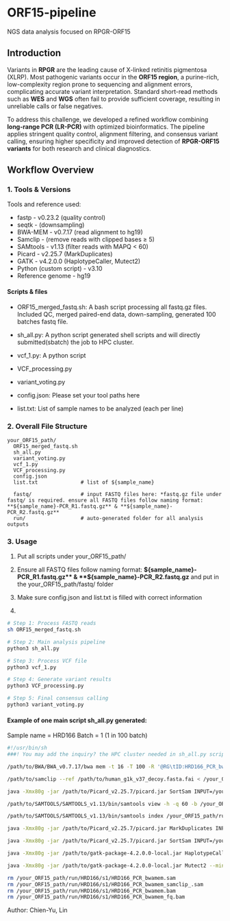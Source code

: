 # ORF15-pipeline

NGS data analysis focused on RPGR-ORF15

## Introduction

Variants in **RPGR** are the leading cause of X-linked retinitis pigmentosa (XLRP). Most pathogenic variants occur in the **ORF15 region**, a purine-rich, low-complexity region prone to sequencing and alignment errors, complicating accurate variant interpretation. Standard short-read methods such as **WES** and **WGS** often fail to provide sufficient coverage, resulting in unreliable calls or false negatives.

To address this challenge, we developed a refined workflow combining **long-range PCR (LR-PCR)** with optimized bioinformatics. The pipeline applies stringent quality control, alignment filtering, and consensus variant calling, ensuring higher specificity and improved detection of **RPGR-ORF15 variants** for both research and clinical diagnostics.

## Workflow Overview

### 1. Tools & Versions

Tools and reference used:

- fastp - v0.23.2 (quality control)  
- seqtk - (downsampling)  
- BWA-MEM - v0.7.17 (read alignment to hg19)  
- Samclip - (remove reads with clipped bases ≥ 5)  
- SAMtools - v1.13 (filter reads with MAPQ < 60)  
- Picard - v2.25.7 (MarkDuplicates)  
- GATK - v4.2.0.0 (HaplotypeCaller, Mutect2)  
- Python (custom script) - v3.10  
- Reference genome - hg19

#### Scripts & files

- ORF15_merged_fastq.sh: A bash script processing all fastq.gz files. Included QC, merged paired-end data, down-sampling, generated 100 batches fastq file.
- sh_all.py: A python script generated shell scripts and will directly submitted(sbatch) the job to HPC cluster. 
- vcf_1.py: A python script 
- VCF_processing.py
- variant_voting.py
  
- config.json: Please set your tool paths here
- list.txt: List of sample names to be analyzed (each per line) 

### 2. Overall File Structure

```plaintext
your_ORF15_path/
  ORF15_merged_fastq.sh
  sh_all.py
  variant_voting.py
  vcf_1.py
  VCF_processing.py
  config.json
  list.txt              # list of ${sample_name}

  fastq/                # input FASTQ files here: *fastq.gz file under fastq/ is required. ensure all FASTQ files follow naming format: **${sample_name}-PCR_R1.fastq.gz** & **${sample_name}-PCR_R2.fastq.gz**
  run/                  # auto-generated folder for all analysis outputs
```

### 3. Usage

1. Put all scripts under your_ORF15_path/
2. Ensure all FASTQ files follow naming format: **${sample_name}-PCR_R1.fastq.gz** & **${sample_name}-PCR_R2.fastq.gz** and put in the your_ORF15_path/fastq/ folder
3. Make sure config.json and list.txt is filled with correct information

4.
```bash
# Step 1: Process FASTQ reads
sh ORF15_merged_fastq.sh 

# Step 2: Main analysis pipeline
python3 sh_all.py

# Step 3: Process VCF file
python3 vcf_1.py 

# Step 4: Generate variant results
python3 VCF_processing.py 

# Step 5: Final consensus calling
python3 variant_voting.py
```

#### Example of one main script sh_all.py generated:

Sample name = HRD166
Batch = 1 (1 in 100 batch)

```bash
#!/usr/bin/sh
###! You may add the inquiry? the HPC cluster needed in sh_all.py script.

/path/to/BWA/BWA_v0.7.17/bwa mem -t 16 -T 100 -R '@RG\tID:HRD166_PCR_bwamem\tLB:HRD166_PCR_bwamem\tSM:HRD166_PCR_bwamem\tPL:ILLUMINA' /path/to/human_g1k_v37_decoy.fasta /your_ORF15_path/fastq_trimmed/d_single_test100/HRD166-PCR_merge_qc_s1_100000.fastq > /your_ORF15_path/run/HRD166/s1/HRD166_PCR_bwamem.sam &&

/path/to/samclip --ref /path/to/human_g1k_v37_decoy.fasta.fai < /your_ORF15_path/run/HRD166/s1/HRD166_PCR_bwamem.sam > /your_ORF15_path/run/HRD166/s1/HRD166_PCR_bwamem_samclip_.sam &&

java -Xmx80g -jar /path/to/Picard_v2.25.7/picard.jar SortSam INPUT=/your_ORF15_path/run/HRD166/s1/HRD166_PCR_bwamem_samclip_.sam OUTPUT=/your_ORF15_path/run/HRD166/s1/HRD166_PCR_bwamem.bam SORT_ORDER=coordinate VALIDATION_STRINGENCY=LENIENT CREATE_INDEX=true &&

/path/to/SAMTOOLS/SAMTOOLS_v1.13/bin/samtools view -h -q 60 -b /your_ORF15_path/run/HRD166/s1/HRD166_PCR_bwamem.bam > /your_ORF15_path/run/HRD166/s1/HRD166_PCR_bwamem_fq.bam &&

/path/to/SAMTOOLS/SAMTOOLS_v1.13/bin/samtools index /your_ORF15_path/run/HRD166/s1/HRD166_PCR_bwamem_fq.bam &&

java -Xmx80g -jar /path/to/Picard_v2.25.7/picard.jar MarkDuplicates INPUT=/your_ORF15_path/run/HRD166/s1/HRD166_PCR_bwamem_fq.bam OUTPUT=/your_ORF15_path/run/HRD166/s1/HRD166_PCR_bwamem.marked.bam METRICS_FILE=/your_ORF15_path/run/HRD166/s1/HRD166_PCR_bwamem_metrics VALIDATION_STRINGENCY=LENIENT CREATE_INDEX=true &&

java -Xmx80g -jar /path/to/Picard_v2.25.7/picard.jar SortSam INPUT=/your_ORF15_path/run/HRD166/s1/HRD166_PCR_bwamem.marked.bam OUTPUT=/your_ORF15_path/run/HRD166/s1/HRD166_PCR_bwamem.marked.indexed.bam SORT_ORDER=coordinate VALIDATION_STRINGENCY=LENIENT CREATE_INDEX=true &&

java -Xmx80g -jar /path/to/gatk-package-4.2.0.0-local.jar HaplotypeCaller --minimum-mapping-quality 60 -L X:38145300-38145800 -R /path/to/human_g1k_v37_decoy.fasta -I /your_ORF15_path/run/HRD166/s1/HRD166_PCR_bwamem.marked.indexed.bam -O /your_ORF15_path/run/HRD166/s1/HRD166_PCR_bwamem.haplotype_region.SnpIndel.vcf.gz -bamout /your_ORF15_path/run/HRD166/s1/HRD166_PCR_bwamem.haplotype_region.bamout.bam

java -Xmx80g -jar /path/to/gatk-package-4.2.0.0-local.jar Mutect2 --minimum-mapping-quality 60 -L X:38145300-38145800 -R /path/to/human_g1k_v37_decoy.fasta -I /your_ORF15_path/run/HRD166/s1/HRD166_PCR_bwamem.marked.indexed.bam -O /your_ORF15_path/run/HRD166/s1/HRD166_PCR_bwamem.Mutect2_region.vcf.gz -bamout /your_ORF15_path/run/HRD166/s1/HRD166_PCR_bwamem.Mutect2_region.bamout.bam

rm /your_ORF15_path/run/HRD166/s1/HRD166_PCR_bwamem.sam
rm /your_ORF15_path/run/HRD166/s1/HRD166_PCR_bwamem_samclip_.sam
rm /your_ORF15_path/run/HRD166/s1/HRD166_PCR_bwamem.bam
rm /your_ORF15_path/run/HRD166/s1/HRD166_PCR_bwamem_fq.bam
```

Author: Chien-Yu, Lin
